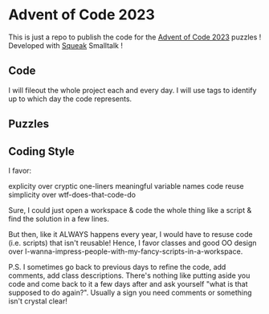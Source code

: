 # Advent of Code 2023

This is just a repo to publish the code for the [Advent of Code 2023](https://adventofcode.com/) puzzles ! Developed with [Squeak](https://squeak.org/) Smalltalk !

## Code
I will fileout the whole project each and every day.  I will use tags to identify up to which day the code represents.

## Puzzles

## Coding Style

I favor:

explicity over cryptic one-liners
meaningful variable names
code reuse
simplicity over wtf-does-that-code-do

Sure, I could just open a workspace & code the whole thing like a script & find the solution in a few lines.

But then, like it ALWAYS happens every year, I would have to resuse code (i.e. scripts) that isn't reusable!  Hence, I favor classes and good OO design over I-wanna-impress-people-with-my-fancy-scripts-in-a-workspace.  

P.S. I sometimes go back to previous days to refine the code, add comments, add class descriptions.  There's nothing like putting aside you code and come back to it a few days after and ask yourself "what is that supposed to do again?".  Usually a sign you need comments or something isn't crystal clear!
